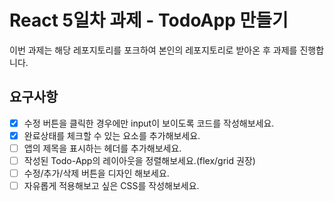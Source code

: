 # React 5일차 과제 - TodoApp 만들기

이번 과제는 해당 레포지토리를 포크하여 본인의 레포지토리로 받아온 후 과제를 진행합니다.

## 요구사항

- [x] 수정 버튼을 클릭한 경우에만 input이 보이도록 코드를 작성해보세요.
- [x] 완료상태를 체크할 수 있는 요소를 추가해보세요.
- [ ] 앱의 제목을 표시하는 헤더를 추가해보세요.
- [ ] 작성된 Todo-App의 레이아웃을 정렬해보세요.(flex/grid 권장)
- [ ] 수정/추가/삭제 버튼을 디자인 해보세요.
- [ ] 자유롭게 적용해보고 싶은 CSS를 작성해보세요.
